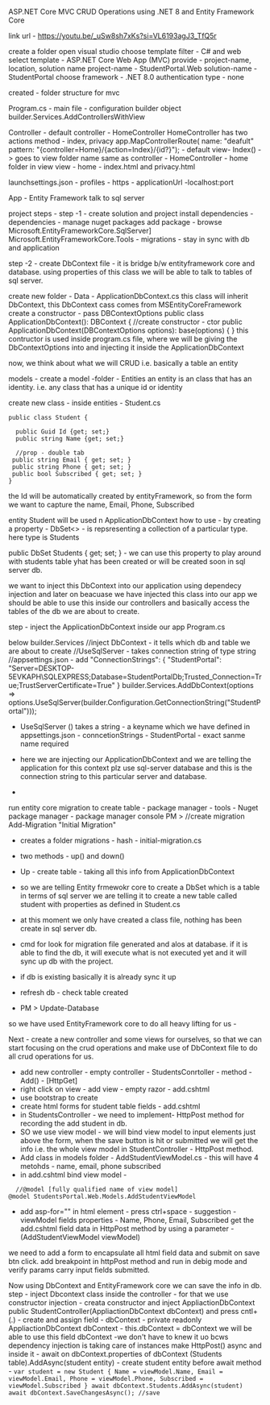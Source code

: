 ASP.NET Core MVC CRUD Operations using .NET 8 and Entity Framework Core

link url - https://youtu.be/_uSw8sh7xKs?si=VL6193agJ3_TfQ5r

create a folder
open visual studio
choose template
filter - C# and web
select template - ASP.NET Core Web App (MVC)
provide - project-name, location, solution name
project-name - StudentPortal.Web
solution-name - StudentPortal
choose framework - .NET 8.0
authentication type - none

created - folder structure for mvc

Program.cs - main file - configuration
  builder object
  builder.Services.AddControllersWithView
  
Controller - default controller - HomeController
            HomeController has two actions method - index, privacy
  app.MapControllerRoute(
    name: "deafult"
    pattern: "{controller=Home}/{action=Index}/{id?}");
    - default view- Index()  -> goes to view folder name same as controller - HomeController - home folder in view
    view - home - index.html and privacy.html

launchsettings.json - profiles - https - applicationUrl -localhost:port

App - Entity Framework talk to sql server

project steps -
step -1 - create solution and project
install dependencies -
dependencies - manage nuget packages
add package -
browse 
Microsoft.EntityFrameworkCore.SqlServer]
Microsoft.EntityFrameworkCore.Tools - migrations - stay in sync with db and application

step -2 - create DbContext file - it is bridge b/w entityframework core and database. using properties of this class we will be able to talk to tables of sql server.

create new folder - Data - ApplicationDbContext.cs
this class will inherit DbContext, this DbContext cass comes from MSEntityCoreFramework
create a constructor - pass DBContextOptions<type>
public class ApplicationDbContext(): DBContext 
{
  //create constructor - ctor
  public ApplicationDbContext(DBContextOptions<ApplicationDbContext> options): base(options)
  { }
this contructor is used inside program.cs file, where we will be giving the DbContextOptions into and injecting it inside the ApplicationDbContext 

now, we think about what we will CRUD i.e. basically a table an entity

models - create a model -folder - Entities 
an entity is an class that has an identity. i.e. any class that has a unique id or identity

create new class - inside entities - Student.cs
```
public class Student {

  public Guid Id {get; set;}
  public string Name {get; set;}

  //prop - double tab
 public string Email { get; set; }
 public string Phone { get; set; }
 public bool Subscribed { get; set; }  
}
```
the Id will be automatically created by entityFramework, so from the form we want to capture the name, Email, Phone, Subscribed

entity Student will be used n ApplicationDbContext
how to use - by creating a property - DbSet<> - is repsresenting a collection of a particular type. here type is Students

 public DbSet<Student> Students { get; set; } - we can use this property to play around with students table yhat has been created or will be created soon in sql server db.

we want to inject this DbContext into our application using dependecy injection and later on beacuase we have injected this class into our app we should be able to use this inside our controllers and basically access the tables of the db we are about to create.

step - inject the ApplicationDbContext inside our app
Program.cs

below builder.Services
//inject DbContext - it tells which db and table we are about to create
//UseSqlServer - takes connection string of type string
//appsettings.json - 
add "ConnectionStrings": {
  "StudentPortal": "Server=DESKTOP-5EVKAPH\\SQLEXPRESS;Database=StudentPortalDb;Trusted_Connection=True;TrustServerCertificate=True"
}
builder.Services.AddDbContext<ApplicationDbContext>(options => options.UseSqlServer(builder.Configuration.GetConnectionString("StudentPortal")));
- UseSqlServer () takes a string - a keyname which we have defined in appsettings.json - conncetionStrings - StudentPortal - exact sanme name required

- here we are injecting our ApplicationDbContext and we are telling the application for this context plz use sql-server database and this is the connection string to this particular server and database.

- 
run entity core migration to create table  -
package manager - tools - Nuget package manager - package manager console
PM >
//create migration
Add-Migration "Initial Migration"
- creates a folder migrations - hash - initial-migration.cs
- two methods - up() and down()
- Up - create table - taking all this info from ApplicationDbContext
- so we are telling Entity frmewokr core to create a DbSet which is a table in terms of sql server
we are telling it to create a new table called student with properties as defined in Student.cs
- at this moment we only have created a class file, nothing has been create in sql server db.
- cmd for look for migration file generated and alos at database. if it is able to  find the db, it will execute what is not executed yet and it will sync up db with the project.

- if db is existing basically it is already sync it up
- refresh db - check table created
- PM > Update-Database 

 so we have used EntityFramework core to do all heavy lifting for us -

Next - create a new controller and some views for ourselves, so that we can start focusing on the crud operations and make use of DbContext file to do all crud operations for us.

- add new controller - empty controller - StudentsConrtoller - method - Add() - [HttpGet]
-  right click on view - add view - empty razor - add.cshtml
-  use bootstrap to create 
- create html forms for student table fields - add.cshtml
- in StudentsController - we need to implement- HttpPost method for recording the add student in db.
- SO we use view model - we will bind view model to input elements just above the form, when the save button is hit or submitted we will get the info i.e. the whole view model in StudentController - HttpPost method.
- Add class in models folder - AddStudentViewModel.cs - this will have 4 metohds - name, email, phone subscribed
- in add.cshtml bind view model -
```
  //@model [fully qualified name of view model]
@model StudentsPortal.Web.Models.AddStudentViewModel
```
- add asp-for="" in html element - press ctrl+space - suggestion - viewModel fields properties - Name, Phone, Email, Subscribed 
get the add.cshtml field data in HttpPost method by using a parameter - (AddStudentViewModel viewModel)


we need to add a form to encapsulate all html field data and submit on save btn click.
add breakpoint in httpPost method and run in debig mode and verify params carry input fields submitted.

Now using DbContext and EntityFramework core we can save the info in db.
step -
    inject Dbcontext class inside the controller - for that we use constructor injection
    - creata constructor and inject AppliactionDbContext
    public StudentController(AppliactionDbContext dbContext)
    and press cntl+ (.) - create and assign field - dbContext 
        - private readonly AppliactionDbContext dbContext
        - this.dbContext = dbContext
    we will be able to use this field dbContext -we don't have to knew it uo bcws dependency injection is taking care of instances
    make HttpPost() async and inside it - await on dbContext.properties of dbContext (Students table).AddAsync(student entity)
    - create student entity before await method - 
    ```
    var student = new Student { Name = viewModel.Name, Email = viewModel.Email, Phone = viewModel.Phone, Subscribed = viewModel.Subscribed }
    await dbContext.Students.AddAsync(student)
    await dbContext.SaveChangesAsync(); //save 
    ```
